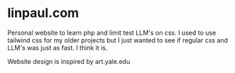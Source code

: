 # linpaul.com

Personal website to learn php and limit test LLM's on css. I used to use tailwind css for my older projects but I just wanted to see if regular css and LLM's was just as fast. I think it is.

Website design is inspired by art.yale.edu